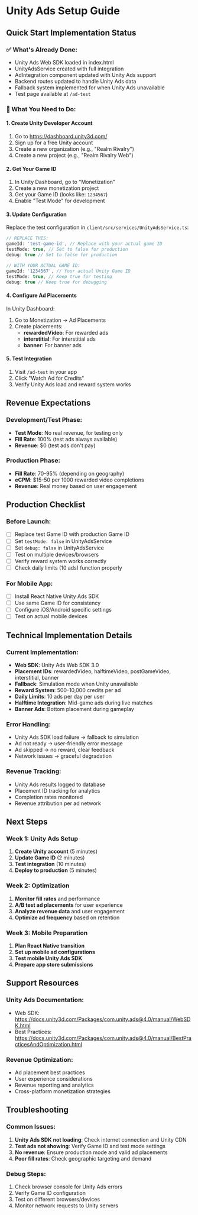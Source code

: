 # Unity Ads Setup Guide

## Quick Start Implementation Status

### ✅ What's Already Done:
- Unity Ads Web SDK loaded in index.html
- UnityAdsService created with full integration
- AdIntegration component updated with Unity Ads support
- Backend routes updated to handle Unity Ads data
- Fallback system implemented for when Unity Ads unavailable
- Test page available at `/ad-test`

### 🔧 What You Need to Do:

#### 1. Create Unity Developer Account
1. Go to https://dashboard.unity3d.com/
2. Sign up for a free Unity account
3. Create a new organization (e.g., "Realm Rivalry")
4. Create a new project (e.g., "Realm Rivalry Web")

#### 2. Get Your Game ID
1. In Unity Dashboard, go to "Monetization"
2. Create a new monetization project
3. Get your Game ID (looks like: `1234567`)
4. Enable "Test Mode" for development

#### 3. Update Configuration
Replace the test configuration in `client/src/services/UnityAdsService.ts`:

```typescript
// REPLACE THIS:
gameId: 'test-game-id', // Replace with your actual game ID
testMode: true, // Set to false for production
debug: true // Set to false for production

// WITH YOUR ACTUAL GAME ID:
gameId: '1234567', // Your actual Unity Game ID
testMode: true, // Keep true for testing
debug: true // Keep true for debugging
```

#### 4. Configure Ad Placements
In Unity Dashboard:
1. Go to Monetization → Ad Placements
2. Create placements:
   - **rewardedVideo**: For rewarded ads
   - **interstitial**: For interstitial ads
   - **banner**: For banner ads

#### 5. Test Integration
1. Visit `/ad-test` in your app
2. Click "Watch Ad for Credits"
3. Verify Unity Ads load and reward system works

## Revenue Expectations

### Development/Test Phase:
- **Test Mode**: No real revenue, for testing only
- **Fill Rate**: 100% (test ads always available)
- **Revenue**: $0 (test ads don't pay)

### Production Phase:
- **Fill Rate**: 70-95% (depending on geography)
- **eCPM**: $15-50 per 1000 rewarded video completions
- **Revenue**: Real money based on user engagement

## Production Checklist

### Before Launch:
- [ ] Replace test Game ID with production Game ID
- [ ] Set `testMode: false` in UnityAdsService
- [ ] Set `debug: false` in UnityAdsService
- [ ] Test on multiple devices/browsers
- [ ] Verify reward system works correctly
- [ ] Check daily limits (10 ads) function properly

### For Mobile App:
- [ ] Install React Native Unity Ads SDK
- [ ] Use same Game ID for consistency
- [ ] Configure iOS/Android specific settings
- [ ] Test on actual mobile devices

## Technical Implementation Details

### Current Implementation:
- **Web SDK**: Unity Ads Web SDK 3.0
- **Placement IDs**: rewardedVideo, halftimeVideo, postGameVideo, interstitial, banner
- **Fallback**: Simulation mode when Unity unavailable
- **Reward System**: 500-10,000 credits per ad
- **Daily Limits**: 10 ads per day per user
- **Halftime Integration**: Mid-game ads during live matches
- **Banner Ads**: Bottom placement during gameplay

### Error Handling:
- Unity Ads SDK load failure → fallback to simulation
- Ad not ready → user-friendly error message
- Ad skipped → no reward, clear feedback
- Network issues → graceful degradation

### Revenue Tracking:
- Unity Ads results logged to database
- Placement ID tracking for analytics
- Completion rates monitored
- Revenue attribution per ad network

## Next Steps

### Week 1: Unity Ads Setup
1. **Create Unity account** (5 minutes)
2. **Update Game ID** (2 minutes)
3. **Test integration** (10 minutes)
4. **Deploy to production** (5 minutes)

### Week 2: Optimization
1. **Monitor fill rates** and performance
2. **A/B test ad placements** for user experience
3. **Analyze revenue data** and user engagement
4. **Optimize ad frequency** based on retention

### Week 3: Mobile Preparation
1. **Plan React Native transition**
2. **Set up mobile ad configurations**
3. **Test mobile Unity Ads SDK**
4. **Prepare app store submissions**

## Support Resources

### Unity Ads Documentation:
- Web SDK: https://docs.unity3d.com/Packages/com.unity.ads@4.0/manual/WebSDK.html
- Best Practices: https://docs.unity3d.com/Packages/com.unity.ads@4.0/manual/BestPracticesAndOptimization.html

### Revenue Optimization:
- Ad placement best practices
- User experience considerations
- Revenue reporting and analytics
- Cross-platform monetization strategies

## Troubleshooting

### Common Issues:
1. **Unity Ads SDK not loading**: Check internet connection and Unity CDN
2. **Test ads not showing**: Verify Game ID and test mode settings
3. **No revenue**: Ensure production mode and valid ad placements
4. **Poor fill rates**: Check geographic targeting and demand

### Debug Steps:
1. Check browser console for Unity Ads errors
2. Verify Game ID configuration
3. Test on different browsers/devices
4. Monitor network requests to Unity servers